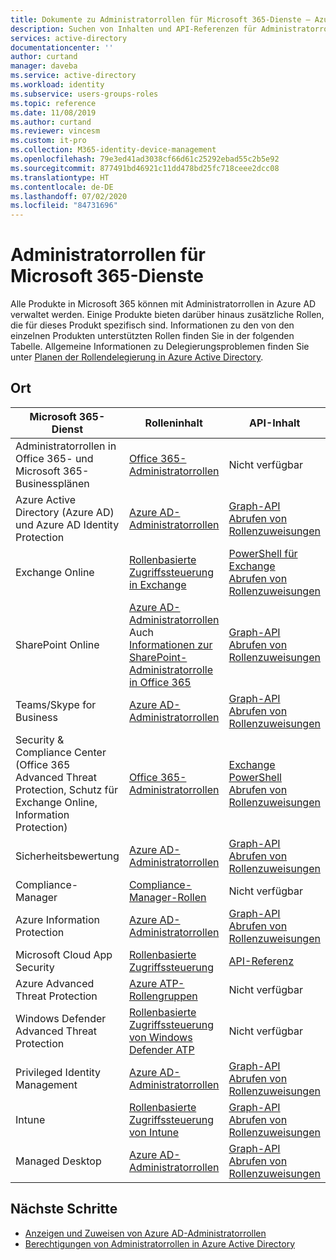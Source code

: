 ```yaml
---
title: Dokumente zu Administratorrollen für Microsoft 365-Dienste – Azure AD | Microsoft-Dokumentation
description: Suchen von Inhalten und API-Referenzen für Administratorrollen für Microsoft 365-Dienste in Azure Active Directory
services: active-directory
documentationcenter: ''
author: curtand
manager: daveba
ms.service: active-directory
ms.workload: identity
ms.subservice: users-groups-roles
ms.topic: reference
ms.date: 11/08/2019
ms.author: curtand
ms.reviewer: vincesm
ms.custom: it-pro
ms.collection: M365-identity-device-management
ms.openlocfilehash: 79e3ed41ad3038cf66d61c25292ebad55c2b5e92
ms.sourcegitcommit: 877491bd46921c11dd478bd25fc718ceee2dcc08
ms.translationtype: HT
ms.contentlocale: de-DE
ms.lasthandoff: 07/02/2020
ms.locfileid: "84731696"
---
```

# <a name="administrator-roles-for-microsoft-365-services"></a>Administratorrollen für Microsoft 365-Dienste

Alle Produkte in Microsoft 365 können mit Administratorrollen in Azure AD verwaltet werden. Einige Produkte bieten darüber hinaus zusätzliche Rollen, die für dieses Produkt spezifisch sind. Informationen zu den von den einzelnen Produkten unterstützten Rollen finden Sie in der folgenden Tabelle. Allgemeine Informationen zu Delegierungsproblemen finden Sie unter [Planen der Rollendelegierung in Azure Active Directory](roles-concept-delegation.md).

## <a name="where-to-find-content"></a>Ort

Microsoft 365-Dienst | Rolleninhalt | API-Inhalt
---------------------- | ------------------ | -----------------
Administratorrollen in Office 365- und Microsoft 365-Businessplänen | [Office 365-Administratorrollen](https://docs.microsoft.com/office365/admin/add-users/about-admin-roles?view=o365-worldwide) | Nicht verfügbar
Azure Active Directory (Azure AD) und Azure AD Identity Protection| [Azure AD-Administratorrollen](directory-assign-admin-roles.md) | [Graph-API](https://docs.microsoft.com/graph/api/overview?view=graph-rest-1.0)<br>[Abrufen von Rollenzuweisungen](https://docs.microsoft.com/graph/api/directoryrole-list?view=graph-rest-1.0)
Exchange Online| [Rollenbasierte Zugriffssteuerung in Exchange](https://docs.microsoft.com/exchange/understanding-role-based-access-control-exchange-2013-help) |  [PowerShell für Exchange](https://docs.microsoft.com/powershell/module/exchange/role-based-access-control/add-managementroleentry?view=exchange-ps)<br>[Abrufen von Rollenzuweisungen](https://docs.microsoft.com/powershell/module/exchange/role-based-access-control/get-rolegroup?view=exchange-ps)
SharePoint Online | [Azure AD-Administratorrollen](directory-assign-admin-roles.md)<br>Auch [Informationen zur SharePoint-Administratorrolle in Office 365](https://docs.microsoft.com/sharepoint/sharepoint-admin-role) | [Graph-API](https://docs.microsoft.com/graph/api/overview?view=graph-rest-1.0)<br>[Abrufen von Rollenzuweisungen](https://docs.microsoft.com/graph/api/directoryrole-list?view=graph-rest-1.0)
Teams/Skype for Business | [Azure AD-Administratorrollen](directory-assign-admin-roles.md) | [Graph-API](https://docs.microsoft.com/graph/api/overview?view=graph-rest-1.0)<br>[Abrufen von Rollenzuweisungen](https://docs.microsoft.com/graph/api/directoryrole-list?view=graph-rest-1.0)
Security & Compliance Center (Office 365 Advanced Threat Protection, Schutz für Exchange Online, Information Protection) | [Office 365-Administratorrollen](https://docs.microsoft.com/office365/SecurityCompliance/permissions-in-the-security-and-compliance-center) | [Exchange PowerShell](https://docs.microsoft.com/powershell/module/exchange/role-based-access-control/add-managementroleentry?view=exchange-ps)<br>[Abrufen von Rollenzuweisungen](https://docs.microsoft.com/powershell/module/exchange/role-based-access-control/get-rolegroup?view=exchange-ps)
Sicherheitsbewertung | [Azure AD-Administratorrollen](directory-assign-admin-roles.md) | [Graph-API](https://docs.microsoft.com/graph/api/overview?view=graph-rest-1.0)<br>[Abrufen von Rollenzuweisungen](https://docs.microsoft.com/graph/api/directoryrole-list?view=graph-rest-1.0)
Compliance-Manager | [Compliance-Manager-Rollen](https://docs.microsoft.com/office365/securitycompliance/meet-data-protection-and-regulatory-reqs-using-microsoft-cloud#permissions-and-role-based-access-control) | Nicht verfügbar
Azure Information Protection | [Azure AD-Administratorrollen](directory-assign-admin-roles.md) | [Graph-API](https://docs.microsoft.com/graph/api/overview?view=graph-rest-1.0)<br>[Abrufen von Rollenzuweisungen](https://docs.microsoft.com/graph/api/directoryrole-list?view=graph-rest-1.0)
Microsoft Cloud App Security | [Rollenbasierte Zugriffssteuerung](https://docs.microsoft.com/cloud-app-security/manage-admins) | [API-Referenz](https://docs.microsoft.com/cloud-app-security/api-tokens) 
Azure Advanced Threat Protection | [Azure ATP-Rollengruppen](https://docs.microsoft.com/azure-advanced-threat-protection/atp-role-groups) | Nicht verfügbar
Windows Defender Advanced Threat Protection | [Rollenbasierte Zugriffssteuerung von Windows Defender ATP](https://docs.microsoft.com/windows/security/threat-protection/windows-defender-atp/rbac-windows-defender-advanced-threat-protection) | Nicht verfügbar
Privileged Identity Management | [Azure AD-Administratorrollen](directory-assign-admin-roles.md) | [Graph-API](https://docs.microsoft.com/graph/api/overview?view=graph-rest-1.0)<br>[Abrufen von Rollenzuweisungen](https://docs.microsoft.com/graph/api/directoryrole-list?view=graph-rest-1.0)
Intune | [Rollenbasierte Zugriffssteuerung von Intune](https://docs.microsoft.com/intune/role-based-access-control) | [Graph-API](https://docs.microsoft.com/graph/api/resources/intune-rbac-conceptual?view=graph-rest-beta)<br>[Abrufen von Rollenzuweisungen](https://docs.microsoft.com/graph/api/intune-rbac-roledefinition-list?view=graph-rest-beta)
Managed Desktop | [Azure AD-Administratorrollen](directory-assign-admin-roles.md) | [Graph-API](https://docs.microsoft.com/graph/api/overview?view=graph-rest-1.0)<br>[Abrufen von Rollenzuweisungen](https://docs.microsoft.com/graph/api/directoryrole-list?view=graph-rest-1.0)

## <a name="next-steps"></a>Nächste Schritte

* [Anzeigen und Zuweisen von Azure AD-Administratorrollen](directory-manage-roles-portal.md)
* [Berechtigungen von Administratorrollen in Azure Active Directory](directory-assign-admin-roles.md)
